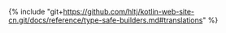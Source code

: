 {% include "git+https://github.com/hltj/kotlin-web-site-cn.git/docs/reference/type-safe-builders.md#translations" %}
